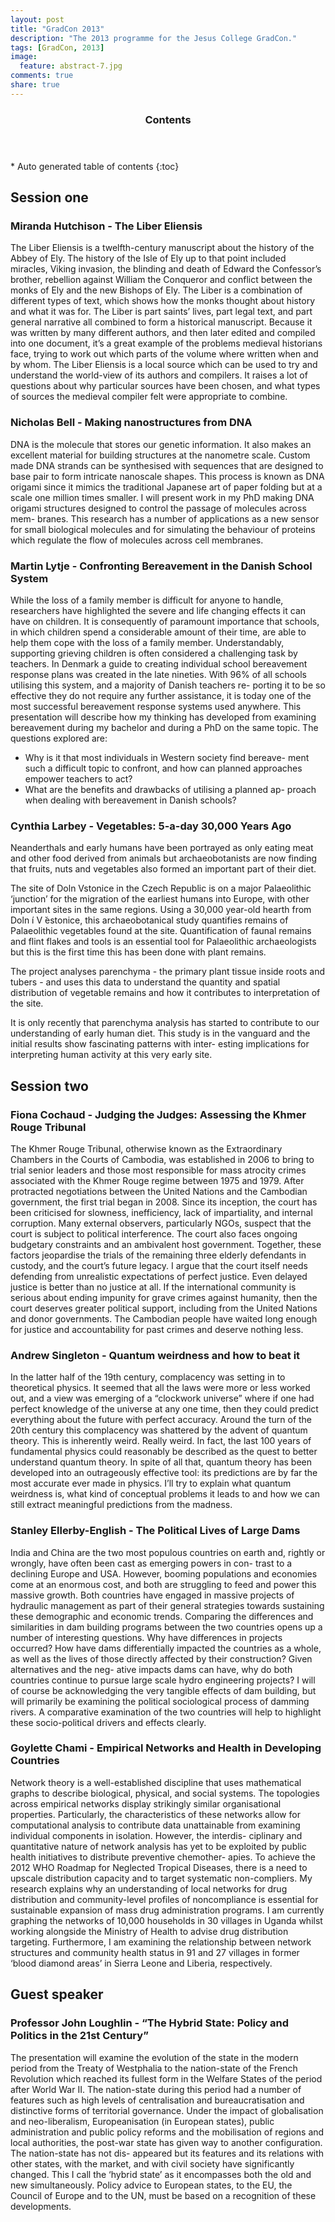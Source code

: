 ```yaml
---
layout: post
title: "GradCon 2013"
description: "The 2013 programme for the Jesus College GradCon."
tags: [GradCon, 2013]
image:
  feature: abstract-7.jpg
comments: true
share: true
---
```


<section id="table-of-contents" class="toc">
  <header>
    <h3>Contents</h3>
  </header>
<div id="drawer" markdown="1">
*  Auto generated table of contents
{:toc}
</div>
</section><!-- /#table-of-contents -->



## Session one

### Miranda Hutchison - The Liber Eliensis

The Liber Eliensis is a twelfth-century manuscript about the history of the Abbey of Ely.
 The history of the Isle of Ely up to that point included miracles, Viking invasion, 
 the blinding and death of Edward the Confessor’s brother, rebellion against William the 
 Conqueror and conflict between the monks of Ely and the new Bishops of Ely. The Liber is 
 a combination of different types of text, which shows how the monks thought about history 
 and what it was for. The Liber is part saints’ lives, part legal text, and part general 
 narrative all combined to form a historical manuscript. Because it was written by many 
 different authors, and then later edited and compiled into one document, it’s a great 
 example of the problems medieval historians face, trying to work out which parts of the 
 volume where written when and by whom. The Liber Eliensis is a local source which can be 
 used to try and understand the world-view of its authors and compilers. 
 It raises a lot of questions about why particular sources have been chosen, and what types of 
 sources the medieval compiler felt were appropriate to combine.

### Nicholas Bell - Making nanostructures from DNA

DNA is the molecule that stores our genetic information. It also makes an excellent material
 for building structures at the nanometre scale. Custom made DNA strands can be synthesised 
 with sequences that are designed to base pair to form intricate nanoscale shapes. 
 This process is known as DNA origami since it mimics the traditional Japanese art of paper 
 folding but at a scale one million times smaller. I will present work in my PhD making DNA 
 origami structures designed to control the passage of molecules across mem- branes. 
 This research has a number of applications as a new sensor for small biological molecules 
 and for simulating the behaviour of proteins which regulate the flow of molecules across 
 cell membranes.

### Martin Lytje - Confronting Bereavement in the Danish School System

While the loss of a family member is difficult for anyone to handle, researchers have
 highlighted the severe and life changing effects it can have on children. It is 
 consequently of paramount importance that schools, in which children spend a 
 considerable amount of their time, are able to help them cope with the loss of a 
 family member. Understandably, supporting grieving children is often considered a 
 challenging task by teachers. In Denmark a guide to creating individual school bereavement 
 response plans was created in the late nineties. With 96% of all schools utilising this 
 system, and a majority of Danish teachers re- porting it to be so effective they do 
 not require any further assistance, it is today one of the most successful bereavement 
 response systems used anywhere. This presentation will describe how my thinking has 
 developed from examining bereavement during my bachelor and during a PhD on the same topic. 
 The questions explored are:

* Why is it that most individuals in Western society find bereave- ment such a difficult topic to confront, and how can planned approaches empower teachers to act?
* What are the benefits and drawbacks of utilising a planned ap- proach when dealing with bereavement in Danish schools?

### Cynthia Larbey - Vegetables: 5-a-day 30,000 Years Ago

Neanderthals and early humans have been portrayed as only eating meat and other food derived
 from animals but archaeobotanists are now finding that fruits, nuts and vegetables also 
 formed an important part of their diet.

The site of Doln Vstonice in the Czech Republic is on a major Palaeolithic ‘junction’ for
 the migration of the earliest humans into Europe, with other important sites in the same 
 regions. Using a 30,000 year-old hearth from Doln ́ı V ̆estonice, this archaeobotanical 
 study quantifies remains of Palaeolithic vegetables found at the site. Quantification of 
 faunal remains and flint flakes and tools is an essential tool for Palaeolithic 
 archaeologists but this is the first time this has been done with plant remains.

The project analyses parenchyma - the primary plant tissue inside roots and tubers - and
 uses this data to understand the quantity and spatial distribution of vegetable remains 
 and how it contributes to interpretation of the site.

It is only recently that parenchyma analysis has started to contribute to our
 understanding of early human diet. This study is in the vanguard and the initial 
 results show fascinating patterns with inter- esting implications for interpreting 
 human activity at this very early site.

## Session two

### Fiona Cochaud - Judging the Judges: Assessing the Khmer Rouge Tribunal

The Khmer Rouge Tribunal, otherwise known as the Extraordinary Chambers in the
 Courts of Cambodia, was established in 2006 to bring to trial senior leaders and those 
 most responsible for mass atrocity crimes associated with the Khmer Rouge regime between 
 1975 and 1979. After protracted negotiations between the United Nations and the Cambodian 
 government, the first trial began in 2008. Since its inception, the court has been 
 criticised for slowness, inefficiency, lack of impartiality, and internal corruption. 
 Many external observers, particularly NGOs, suspect that the court is subject to 
 political interference. The court also faces ongoing budgetary constraints and an 
 ambivalent host government. Together, these factors jeopardise the trials of the remaining 
 three elderly defendants in custody, and the court’s future legacy. I argue that 
 the court itself needs defending from unrealistic expectations of perfect justice. 
 Even delayed justice is better than no justice at all. If the international community 
 is serious about ending impunity for grave crimes against humanity, then the court 
 deserves greater political support, including from the United Nations and donor governments.
  The Cambodian people have waited long enough for justice and accountability for past crimes 
  and deserve nothing less.

### Andrew Singleton - Quantum weirdness and how to beat it

In the latter half of the 19th century, complacency was setting in to theoretical physics.
 It seemed that all the laws were more or less worked out, and a view was emerging of a 
 “clockwork universe” where if one had perfect knowledge of the universe at any one time, 
 then they could predict everything about the future with perfect accuracy. 
 Around the turn of the 20th century this complacency was shattered by the advent of 
 quantum theory. This is inherently weird. Really weird. In fact, the last 100 years of 
 fundamental physics could reasonably be described as the quest to better understand 
 quantum theory. In spite of all that, quantum theory has been developed into an 
 outrageously effective tool: its predictions are by far the most accurate ever made in 
 physics. I’ll try to explain what quantum weirdness is, what kind of conceptual 
 problems it leads to and how we can still extract meaningful predictions from the madness.

### Stanley Ellerby-English - The Political Lives of Large Dams

India and China are the two most populous countries on earth and, rightly or wrongly, have
 often been cast as emerging powers in con- trast to a declining Europe and USA. However, 
 booming populations and economies come at an enormous cost, and both are struggling to 
 feed and power this massive growth. Both countries have engaged in massive projects of 
 hydraulic management as part of their general strategies towards sustaining these 
 demographic and economic trends. Comparing the differences and similarities in dam 
 building programs between the two countries opens up a number of interesting questions. 
 Why have differences in projects occurred? How have dams differentially impacted the 
 countries as a whole, as well as the lives of those directly affected by their construction? 
 Given alternatives and the neg- ative impacts dams can have, why do both countries 
 continue to pursue large scale hydro engineering projects? I will of course be acknowledging 
 the very tangible effects of dam building, but will primarily be examining the 
 political sociological process of damming rivers. A comparative examination of the 
 two countries will help to highlight these socio-political drivers and effects clearly.

### Goylette Chami - Empirical Networks and Health in Developing Countries

Network theory is a well-established discipline that uses mathematical graphs to describe 
biological, physical, and social systems. The topologies across empirical networks display 
strikingly similar organisational properties. Particularly, the characteristics of these 
networks allow for computational analysis to contribute data unattainable from examining 
individual components in isolation. However, the interdis- ciplinary and quantitative 
nature of network analysis has yet to be exploited by public health initiatives to 
distribute preventive chemother- apies. To achieve the 2012 WHO Roadmap for Neglected 
Tropical Diseases, there is a need to upscale distribution capacity and to target 
systematic non-compliers. My research explains why an understanding of local networks for 
drug distribution and community-level profiles of noncompliance is essential for sustainable 
expansion of mass drug administration programs. I am currently graphing the networks 
of 10,000 households in 30 villages in Uganda whilst working alongside the Ministry of 
Health to advise drug distribution targeting. Furthermore, I am examining the relationship 
between network structures and community health status in 91 and 27 villages in former 
‘blood diamond areas’ in Sierra Leone and Liberia, respectively.

## Guest speaker

### Professor John Loughlin - “The Hybrid State: Policy and Politics in the 21st Century”

The presentation will examine the evolution of the state in the modern period from the 
Treaty of Westphalia to the nation-state of the French Revolution which reached its fullest 
form in the Welfare States of the period after World War II. The nation-state during this 
period had a number of features such as high levels of centralisation and bureaucratisation 
and distinctive forms of territorial governance. Under the impact of globalisation and 
neo-liberalism, Europeanisation (in European states), public administration and public 
policy reforms and the mobilisation of regions and local authorities, the post-war state 
has given way to another configuration. The nation-state has not dis- appeared but its 
features and its relations with other states, with the market, and with civil society 
have significantly changed. This I call the ‘hybrid state’ as it encompasses both the 
old and new simultaneously. Policy advice to European states, to the EU, the Council of 
Europe and to the UN, must be based on a recognition of these developments.
